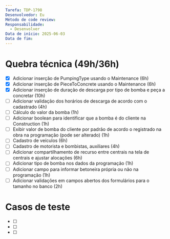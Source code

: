 ```yaml
---
Tarefa: TDP-1798
Desenvolvedor: Eu
Método de code review: 
Responsabilidade:
  - Desenvolver
Data de início: 2025-06-03
Data de fim:
---
```

# Quebra técnica (49h/36h)

- [x] Adicionar inserção de PumpingType usando o Maintenance (6h)
- [x] Adicionar inserção de PieceToConcrete usando o Maintenance (6h)
- [x] Adicionar inserção de duração de descarga por tipo de bomba e peça a concretar (10h)
- [ ] Adicionar validação dos horários de descarga de acordo com o cadastrado (4h)
- [ ] Cálculo do valor da bomba (1h)
- [ ] Adicionar boolean para identificar que a bomba é do cliente na Construction (1h)
- [ ] Exibir valor de bomba do cliente por padrão de acordo o registrado na obra na programação (pode ser alterado) (1h)
- [ ] Cadastro de veículos (6h)
- [ ] Cadastro de motorista e bombistas, auxiliares (4h)
- [ ] Adicionar compartilhamento de recurso entre centrais na tela de centrais e ajustar alocações (6h)
- [ ] Adicionar tipo de bomba nos dados da programação (1h)
- [ ] Adicionar campo para informar betoneira própria ou não na programação (1h)
- [ ] Adicionar validações em campos abertos dos formulários para o tamanho no banco (2h)

# Casos de teste

- [ ] 
- [ ] 
- [ ] 



